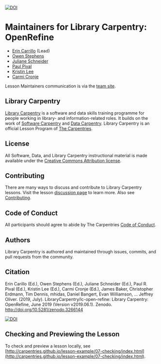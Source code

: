 [![DOI](https://zenodo.org/badge/DOI/10.5281/zenodo.3266144.svg)](https://doi.org/10.5281/zenodo.3266144)  

# Maintainers for Library Carpentry: OpenRefine

- [Erin Carrillo](https://github.com/partiecolored) (Lead) 
- [Owen Stephens](https://github.com/ostephens)
- [Juliane Schneider](https://github.com/pitviper6)
- [Paul Pival](https://github.com/ppival)
- [Kristin Lee](https://github.com/kristindawn)
- [Carmi Cronje](https://github.com/ccronje)

Lesson Maintainers communication is via the [team site](https://github.com/orgs/LibraryCarpentry/teams/lc-open-refine-maintainers).

## Library Carpentry

[Library Carpentry](https://librarycarpentry.org) is a software and data skills training programme for people working in library- and information-related roles. It builds on the work of [Software Carpentry](http://software-carpentry.org/) and [Data Carpentry](http://www.datacarpentry.org/). Library Carpentry is an official Lesson Program of [The Carpentries](https://carpentries.org/).

## License

All Software, Data, and Library Carpentry instructional material is made available under the [Creative Commons Attribution
license](https://github.com/LibraryCarpentry/lc-open-refine/blob/gh-pages/LICENSE.md).

## Contributing

There are many ways to discuss and contribute to Library Carpentry lessons. Visit the lesson [discussion page](https://librarycarpentry.org/lc-open-refine/discuss/index.html) to learn more. Also see [Contributing](https://github.com/LibraryCarpentry/lc-open-refine/blob/gh-pages/CONTRIBUTING.md).

## Code of Conduct

All participants should agree to abide by The Carpentries [Code of Conduct](https://docs.carpentries.org/topic_folders/policies/code-of-conduct.html).

## Authors

Library Carpentry is authored and maintained through issues, commits, and pull requests from the community.

## Citation

Erin Carillo (Ed.), Owen Stephens (Ed.), Juliane Schneider (Ed.), Paul R. Pival (Ed.), Kristin Lee (Ed.), Carmi Cronje (Ed.), James Baker, Christopher Erdmann, Tim Dennis, mhidas, Daniel Bangert, Evan Williamson, … Jeffrey Oliver. (2019, July). LibraryCarpentry/lc-open-refine: Library Carpentry: OpenRefine, June 2019 (Version v2019.06.1). Zenodo. http://doi.org/10.5281/zenodo.3266144

[![DOI](https://zenodo.org/badge/DOI/10.5281/zenodo.3266144.svg)](https://doi.org/10.5281/zenodo.3266144)

## Checking and Previewing the Lesson

To check and preview a lesson locally, see [http://carpentries.github.io/lesson-example/07-checking/index.html](http://carpentries.github.io/lesson-example/07-checking/index.html).
